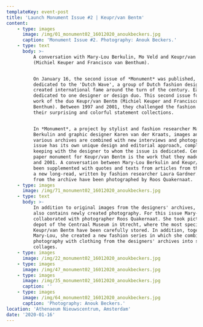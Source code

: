 ```yaml
---
templateKey: event-post
title: 'Launch Monument Issue #2 | Keupr/van Bentm'
content:
    - type: images
      image: /img/01_monument02_16012020_anoukbeckers.jpg
      caption: 'Monument Issue #2. Photography: Anouk Beckers.'
    - type: text
      body: >-
          A conversation with Mary-Lou Berkulin, Mo Veld and Keupr/van Bentm
          (Michiel Keuper and Francisco van Benthum).


          On January 16, the second issue of *Monument* was published, a fanzine
          dedicated to the 'Dutch Wave', a group of Dutch fashion designers who
          created international fame around the turn of the century. Each number is
          dedicated to one designer or design duo. This second issue focuses on the
          work of the duo Keupr/van Bentm (Michiel Keuper and Francisco van
          Benthum). Between 1997 and 2001, they challenged the fashion industry with
          their surprising and colorful statement collections.


          In *Monument*, a project by stylist and fashion researcher Mary-Lou
          Berkulin and graphic designer Karen van der Kraats, images and texts from
          various archives are combined with new interviews and photography. Each
          issue has its own unique design and editorial approach, completely in
          keeping with the designer to whom the issue is dedicated. Central to this
          paper monument for Keupr/van Bentm is the work that they made between 1997
          and 2001. A conversation between Mary-Lou Berkulin and Keupr/van Bentm has
          been supplemented with quotes and texts from articles from the archive and
          a new long-read, written by fashion researcher Laura Gardner. The items
          from the archive have been photographed by Roos Quakernaat.
    - type: images
      image: /img/71_monument02_16012020_anoukbeckers.jpg
    - type: text
      body: >-
          In addition to original images from the designers' archives, *Monument*
          also contains newly created photography. For this issue Mary-Lou Berkulin
          collaborated with photographer Roos Quakernaat. She took pictures in the
          depot of the Centraal Museum in Utrecht, where the most special items from
          Keupr/van Bentm have been carefully stored. In addition, together with
          Mary-Lou, she created a new fashion series in which she combines her own
          photography with clothing from the designers' archives into surprising
          collages.
    - type: images
      image: /img/22_monument02_16012020_anoukbeckers.jpg
    - type: images
      image: /img/47_monument02_16012020_anoukbeckers.jpg
    - type: images
      image: /img/35_monument02_16012020_anoukbeckers.jpg
      caption: ''
    - type: images
      image: /img/64_monument02_16012020_anoukbeckers.jpg
      caption: 'Photography: Anouk Beckers.'
location: 'Athenaeum Nieuwscentrum, Amsterdam'
date: '2020-01-16'
---
```

